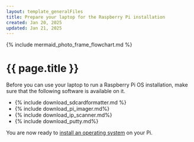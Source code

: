 ```yaml
---
layout: template_generalFiles
title: Prepare your laptop for the Raspberry Pi installation
created: Jan 20, 2025
updated: Jan 21, 2025
---
```


{% include mermaid_photo_frame_flowchart.md %}

# {{ page.title }}

Before you can use your laptop to run a Raspberry Pi OS installation, make sure that the following software is available on it.

-  {% include download_sdcardformatter.md %}
-  {% include download_pi_imager.md%}
-  {% include download_ip_scanner.md%}
-  {% include download_putty.md%}

You are now ready to [install an operating system](pi_3b_install_os.md) on your Pi.